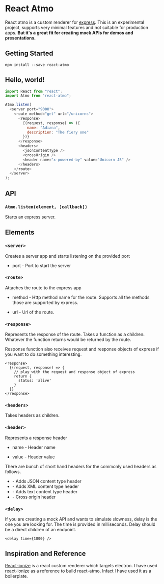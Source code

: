 # React Atmo

React atmo is a custom renderer for [express](https://expressjs.com/). This is an experimental project, supports very minimal features and not suitable for production apps. **But it's a great fit for creating mock APIs for demos and presentations.**

## Getting Started

```
npm install --save react-atmo
```

## Hello, world!

```js
import React from "react";
import Atmo from "react-atmo";

Atmo.listen(
  <server port="9000">
    <route method="get" url="/unicorns">
      <response>
        {(request, response) => ({
          name: "Adiana",
          description: "The fiery one"
        })}
      </response>
      <headers>        
        <jsonContentType />
        <crossOrigin />
        <header name="x-powered-by" value="Unicorn JS" />
      </headers>
    </route>
  </server>
);
```

## API
### `Atmo.listen(element, [callback])`
Starts an express server.

## Elements
### `<server>`
Creates a server app and starts listening on the provided port
* port - Port to start the server

### `<route>`
Attaches the route to the express app
* method - Http method name for the route. Supports all the methods those are supported by express.

* url - Url of the route.

### `<response>`
Represents the response of the route. Takes a function as a children. Whatever the function returns would be returned by the route.

Response function also receives request and response objects of express if you want to do something interesting.
```
<response>
  {(request, response) => {
    // play with the request and response object of express
    return {
      status: 'alive'
    }
  }}
</response>
```

### `<headers>`
Takes headers as children.

### `<header>`
Represents a response header

* name - Header name
  
* value - Header value
  
There are bunch of short hand headers for the commonly used headers as follows.

* <jsonContentType /> - Adds JSON content type header
* <xmlContentType /> - Adds XML content type header
* <textContentType /> - Adds text content type header
* <crossOrigin /> - Cross origin header

### `<delay>`
If you are creating a mock API and wants to simulate slowness, delay is the one you are looking for. The time is provided in milliseconds. Delay should be a direct children of an endpoint.
```
<delay time={1000} />
```

## Inspiration and Reference
[React-ionize](https://github.com/mhink/react-ionize) is a react custom renderer which targets electron. I have used react-ionize as a reference to build react-atmo. Infact I have used it as a boilerplate.
